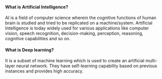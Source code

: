 #### What is Artificial Intelligence?
AI is a field of computer science wherein the cognitive functions of human brain is studied and tried to be replicated on a machine/system. Artificial Intelligence is today widely used for various applications like computer vision, speech recognition, decision-making, perception, reasoning, cognitive capabilities and so on.

#### What is Deep learning?
It is a subset of machine learning which is used to create an artificial multi-layer neural network. They have self-learning capability based on previous instances and provides high accuracy.
